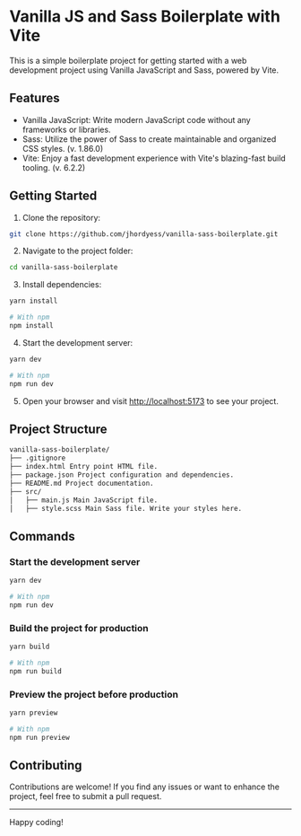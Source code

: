 # Vanilla JS and Sass Boilerplate with Vite

This is a simple boilerplate project for getting started with a web development project using Vanilla JavaScript and Sass, powered by Vite.

## Features

- Vanilla JavaScript: Write modern JavaScript code without any frameworks or libraries.
- Sass: Utilize the power of Sass to create maintainable and organized CSS styles. (v. 1.86.0)
- Vite: Enjoy a fast development experience with Vite's blazing-fast build tooling. (v. 6.2.2)

## Getting Started

1. Clone the repository:

```sh
git clone https://github.com/jhordyess/vanilla-sass-boilerplate.git
```

2. Navigate to the project folder:

```sh
cd vanilla-sass-boilerplate
```

3. Install dependencies:

```sh
yarn install

# With npm
npm install
```

4. Start the development server:

```sh
yarn dev

# With npm
npm run dev
```

5. Open your browser and visit [http://localhost:5173](http://localhost:5173) to see your project.

## Project Structure

```md
vanilla-sass-boilerplate/
├── .gitignore
├── index.html Entry point HTML file.
├── package.json Project configuration and dependencies.
├── README.md Project documentation.
├── src/
│   ├── main.js Main JavaScript file.
│   ├── style.scss Main Sass file. Write your styles here.
```

## Commands

### Start the development server

```sh
yarn dev

# With npm
npm run dev
```

### Build the project for production

```sh
yarn build

# With npm
npm run build
```

### Preview the project before production

```sh
yarn preview

# With npm
npm run preview
```

## Contributing

Contributions are welcome! If you find any issues or want to enhance the project, feel free to submit a pull request.

---

Happy coding!
